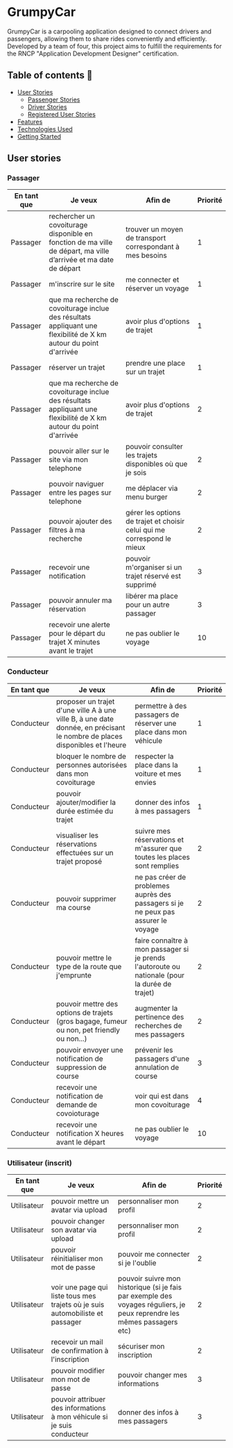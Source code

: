 # GrumpyCar
GrumpyCar is a carpooling application designed to connect drivers and passengers, allowing them to share rides conveniently and efficiently.
Developed by a team of four, this project aims to fulfill the requirements for the RNCP "Application Development Designer" certification.

## Table of contents :bookmark:
- [User Stories](#user-stories)
  - [Passenger Stories](#passager)
  - [Driver Stories](#conducteur)
  - [Registered User Stories](#utilisateur-inscrit)
- [Features](#)
- [Technologies Used](#)
- [Getting Started](#)

## User stories
### Passager
| En tant que | Je veux                          | Afin de                                      | Priorité |
|------------|--------------------------------|--------------------------------|-----------|
| Passager   | rechercher un covoiturage disponible en fonction de ma ville de départ, ma ville d’arrivée et ma date de départ      | trouver un moyen de transport correspondant à mes besoins | 1 |
| Passager   | m'inscrire sur le site        | me connecter et réserver un voyage        | 1 |
| Passager   | que ma recherche de covoiturage inclue des résultats appliquant une flexibilité de X km autour du point d'arrivée                        | avoir plus d'options de trajet                                  | 1 |
| Passager   | réserver un trajet                        | prendre une place sur un trajet                                  | 1 |
| Passager   | que ma recherche de covoiturage inclue des résultats appliquant une flexibilité de X km autour du point d'arrivée                        | avoir plus d'options de trajet                                  | 2 |
| Passager   | pouvoir aller sur le site via mon telephone                        | pouvoir consulter les trajets disponibles où que je sois                                  | 2 |
| Passager   | pouvoir naviguer entre les pages sur telephone                        | me déplacer via menu burger                                  | 2 |
| Passager   | pouvoir ajouter des filtres à ma recherche                        | gérer les options de trajet et choisir celui qui me correspond le mieux                                  | 2 |
| Passager   | recevoir une notification                        | pouvoir m'organiser si un trajet réservé est supprimé                                  | 3 |
| Passager   | pouvoir annuler ma réservation                        | libérer ma place pour un autre passager                                  | 3 |
| Passager   | recevoir une alerte pour le départ du trajet X minutes avant le trajet                        | ne pas oublier le voyage                                  | 10 |

### Conducteur
| En tant que | Je veux                          | Afin de                                      | Priorité |
|------------|--------------------------------|--------------------------------|-----------|
| Conducteur   | proposer un trajet d'une ville A à une ville B, à une date donnée, en précisant le nombre de places disponibles et l'heure       | permettre à des passagers de réserver une place dans mon véhicule | 1 |
| Conducteur   | bloquer le nombre de personnes autorisées dans mon covoiturage                        | respecter la place dans la voiture et mes envies                                  | 1 |
| Conducteur   | pouvoir ajouter/modifier la durée estimée du trajet                        | donner des infos à mes passagers                                  | 1 |
| Conducteur   | visualiser les réservations effectuées sur un trajet proposé        | suivre mes réservations et m'assurer que toutes les places sont remplies        | 2 |
| Conducteur   | pouvoir supprimer ma course                        | ne pas créer de problemes auprès des passagers si je ne peux pas assurer le voyage                                  | 2 |
| Conducteur   | pouvoir mettre le type de la route que j'emprunte                        | faire connaître à mon passager si je prends l'autoroute ou nationale (pour la durée de trajet)                                  | 2 |
| Conducteur   | pouvoir mettre des options de trajets (gros bagage, fumeur ou non, pet friendly ou non...)                        | augmenter la pertinence des recherches de mes passagers                                  | 2 |
| Conducteur   | pouvoir envoyer une notification de suppression de course                        | prévenir les passagers d'une annulation de course                                  | 3 |
| Conducteur   | recevoir une notification de demande de covoioturage                        | voir qui est dans mon covoiturage                                  | 4 |
| Conducteur   | recevoir une notification X heures avant le départ                        | ne pas oublier le voyage                                  | 10 |

### Utilisateur (inscrit)
| En tant que | Je veux                          | Afin de                                      | Priorité |
|------------|--------------------------------|--------------------------------|-----------|
| Utilisateur   | pouvoir mettre un avatar via upload       | personnaliser mon profil | 2 |
| Utilisateur   | pouvoir changer son avatar via upload       | personnaliser mon profil | 2 |
| Utilisateur   | pouvoir réinitialiser mon mot de passe        | pouvoir me connecter si je l'oublie | 2 |
| Utilisateur   | voir une page qui liste tous mes trajets où je suis automobiliste et passager       | pouvoir suivre mon historique (si je fais par exemple des voyages réguliers, je peux reprendre les mêmes passagers etc) | 2 |
| Utilisateur   | recevoir un mail de confirmation à l'inscription       | sécuriser mon inscription | 2 |
| Utilisateur   | pouvoir modifier mon mot de passe         | pouvoir changer mes informations | 3 |
| Utilisateur   | pouvoir attribuer des informations à mon véhicule si je suis conducteur       | donner des infos à mes passagers | 3 |
